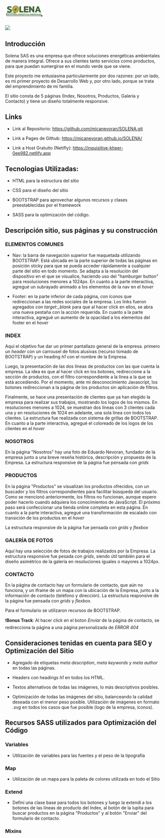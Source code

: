 # <img src="https://github.com/micanevoran/SOLENA/blob/master/img/logo.svg" alt="SOLENA - Soluciones Energéticas Ambientales" width=25%>
<img src="https://img.shields.io/badge/STATUS-EN%20DESAROLLO-green">


## Introducción
Solena SAS es una empresa que ofrece soluciones energéticas ambientales de manera integral. Ofrece a sus clientes tanto servicios como productos, para que puedan sumergirse en el mundo verde que se viene. 

Este proyecto me entusiasma particularmente por dos razones: por un lado, es mi primer proyecto de Desarrollo Web y, por otro lado, porque se trata del emprendimiento de mi familia.

El sitio consta de 5 páginas (Index, Nosotros, Productos, Galería y Contacto) y tiene un diseño totalmente responsive. 


## Links

* Link al Repositorio: https://github.com/micanevoran/SOLENA.git

* Link a Pages de Github: https://micanevoran.github.io/SOLENA/

* Link a Host Gratuito (Netifly): https://inquisitive-kheer-0ee982.netlify.app


## Tecnologías Utilizadas:

* HTML para la estructura del sitio

* CSS para el diseño del sitio

* BOOTSTRAP para aprovechar algunos recursos y clases preestablecidas por el framework

* SASS para la optimización del código.


## Descripción sitio, sus páginas y su construcción

### ELEMENTOS COMUNES

* Nav: la barra de navegación superior fue maquetada utilizando BOOTSTRAP. Está ubicada en la parte superior de todas las páginas en posición sticky para que se pueda acceder rápidamente a cualquier parte del sitio en todo momento. Se adapta a la resolución del dispositivo en el que se visualice, haciendo uso del "hamburger button" para resoluciones menores a 1024px. En cuanto a la parte interactiva, agregué un subrayado animado a los elementos de la nav en el *hover*

* Footer: en la parte inferior de cada página, con íconos que redireccionan a las redes sociales de la empresa. Los links fueron agregados con *target:_blank* para que al hacer click en ellos, se abra una nueva pestaña con la acción requerida. En cuanto a la parte interactiva, agregué un aumento de la opacidad a los elementos del footer en el *hover* 

### INDEX

Aquí el objetivo fue dar un primer pantallazo general de la empresa. primero un *header* con un carrousel de fotos alusivas (recurso tomado de BOOTSTRAP) y un heading *h1* con el nombre de la Empresa.

Luego, la presentación de las dos líneas de productos con las que cuenta la empresa. La idea es que al hacer click en los botones, redireccione a la sección de productos, con el filtro correspondiente a la línea a la que se está accediendo. Por el momento, ante mi desconocimiento Javascript, los botones redireccionan a la página de los productos sin aplicación de filtros. 

Finalmente, se hace una presentación de clientes que ya han elegido la empresa para realizar sus trabajos, mostrando los logos de los mismos. En resoluciones menores a 1024, se muestran dos líneas con 3 clientes cada una y en resoluciones de 1024 en adelante, una sola línea con todos los clientes. La estructura fue realizada con sistema de grillas de BOOTSTRAP. En cuanto a la parte interactiva, agregué el coloreado de los logos de los clientes en el *hover*

### NOSOTROS

En la página "Nosotros" hay una foto de Eduardo Nevoran, fundador de la empresa junto a una breve reseña histórica, descripción y propuesta de la Empresa. La estructura responsive de la página fue pensada con *grids*

### PRODUCTOS

En la página "Productos" se visualizan los productos ofrecidos, con un buscador y los filtros correspondientes para facilitar búsqueda del usuario. Como se mencionó anteriormente, los filtros no funcionan, aunque espero poder hacerlo cuando adquiera los conocimientos de JavaScript. El próximo paso será confeccionar una tienda online completa en esta página. En cuanto a la parte interactiva, agregué una transformación de escalado con transición de los productos en el *hover*

La estructura responsive de la página fue pensada con *grids* y *flexbox*

### GALERÍA DE FOTOS

Aquí hay una selección de fotos de trabajos realizados por la Empresa. La estructura responsive fue pesada con *grids*, siendo útil también para el diseño asimétrico de la galería en resoluciones iguales o mayores a 1024px.

### CONTACTO

En la página de contacto hay un formulario de contacto, que aún no funciona, y un iframe de un mapa con la ubicación de la Empresa, junto a la información de contacto (teléfono y dirección). La estructura responsive de la página fue pensada con *grids* y *flexbox*.

Para el formulario se utilizaron recursos de BOOTSTRAP. 

:exclamation:**Bonus Track**: Al hacer click en el boton *Enviar* de la página de contacto, se redirecciona la página a una página personalizada de *ERROR 404*


## Consideraciones tenidas en cuenta para SEO y Optimización del Sitio

* Agregado de etiquetas *meta description*, *meta keywords* y *meta author* en todas las páginas. 

* Headers con headings *h1* en todos los HTML.

* Textos alternativos de todas las imágenes, lo más descriptivos posibles.

* Optimización de todas las imágenes del sitio, balanceando la calidad deseada con el menor peso posible. Utilización de imágenes en formato *.svg* en todos los casos que fue posible (logo de la empresa, íconos).

## Recursos SASS utilizados para Optimización del Código

### Variables

* Utilización de variables para las fuentes y el peso de la tipografía

### Map

* Utilización de un mapa para la paleta de colores utilizada en todo el Sitio

### Extend

* Definí una clase base para todos los botones y luego la extendí a los botones de las líneas de producto del Index, al botón de la lupita para buscar productos en la página "Productos" y al botón "Enviar" del formulario de contacto. 

### Mixins







